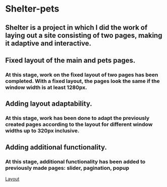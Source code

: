 # Shelter-pets
## Shelter is a project in which I did the work of laying out a site consisting of two pages, making it adaptive and interactive.

## Fixed layout of the main and pets pages.
### At this stage, work on the fixed layout of two pages has been completed. With a fixed layout, the pages look the same if the window width is at least 1280px.

## Adding layout adaptability.
### At this stage, work has been done to adapt the previously created pages according to the layout for different window widths up to 320px inclusive.

## Adding additional functionality.
### At this stage, additional functionality has been added to previously made pages: slider, pagination, popup

[Layout](https://www.figma.com/file/dlSjuW2e0y33c5N4XZoyaZ/shelter-dom?node-id=94%3A43)